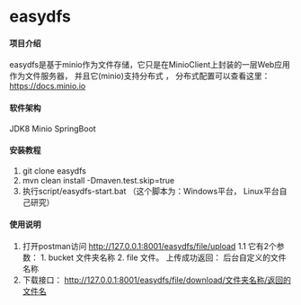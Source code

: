 # easydfs

#### 项目介绍
easydfs是基于minio作为文件存储，它只是在MinioClient上封装的一层Web应用作为文件服务器， 并且它(minio)支持分布式 ， 分布式配置可以查看这里：https://docs.minio.io

#### 软件架构
JDK8
Minio
SpringBoot


#### 安装教程
1. git clone easydfs  
2. mvn clean install -Dmaven.test.skip=true
3. 执行script/easydfs-start.bat （这个脚本为：Windows平台， Linux平台自己研究）

#### 使用说明

1. 打开postman访问 http://127.0.0.1:8001/easydfs/file/upload
   1.1 它有2个参数： 1. bucket 文件夹名称  2. file 文件。 上传成功返回： 后台自定义的文件名称
2. 下载接口： http://127.0.0.1:8001/easydfs/file/download/文件夹名称/返回的文件名